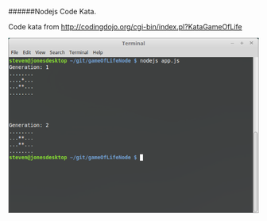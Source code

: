 ######Nodejs Code Kata.

Code kata from http://codingdojo.org/cgi-bin/index.pl?KataGameOfLife

![alt tag](https://github.com/sjdirect/gameOfLifeNode/blob/master/output.png)
